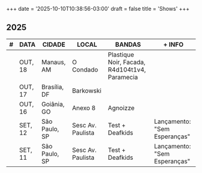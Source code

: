 +++
date = '2025-10-10T10:38:56-03:00'
draft = false
title = 'Shows'
+++

## 2025

<section class="table-wrapper">

<table>

<thead>
    <tr>
        <th>#</th>
        <th>DATA</th>
        <th>CIDADE</th>
        <th>LOCAL</th>
        <th>BANDAS</th>
        <th>+ INFO</th>
        </tr>
</thead>

<tbody>
    <tr>
        <td></td>
        <td>OUT, 18</td>
        <td>Manaus, AM</td>
        <td>O Condado</td>
        <td>Plastique Noir, Facada, R4d104t1v4,<br>Paramecia</td>
        <td></td>
    </tr>
    <tr>
        <td></td>
        <td>OUT, 17</td>
        <td>Brasília, DF</td>
        <td>Barkowski</td>
        <td></td>
        <td></td>
    </tr>
    <tr>
        <td></td>
        <td>OUT, 16</td>
        <td>Goiânia, GO</td>
        <td>Anexo 8</td>
        <td>Agnoizze</td>
        <td></td>
    </tr>
    <tr>
        <td></td>
        <td>SET, 12</td>
        <td>São Paulo, SP</td>
        <td>Sesc Av. Paulista</td>
        <td>Test + Deafkids</td>
        <td>Lançamento: "Sem Esperanças"</td>
    </tr>
    <tr>
        <td></td>
        <td>SET, 11</td>
        <td>São Paulo, SP</td>
        <td>Sesc Av. Paulista</td>
        <td>Test + Deafkids</td>
        <td>Lançamento: "Sem Esperanças"</td>
    </tr>
</tbody>

</table>

</section>
